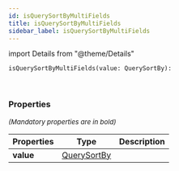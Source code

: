 ```yaml
---
id: isQuerySortByMultiFields
title: isQuerySortByMultiFields
sidebar_label: isQuerySortByMultiFields
---
```


import Details from "@theme/Details"


```tsx
isQuerySortByMultiFields(value: QuerySortBy): 
```
<br/>



### Properties

<font size="2"><i>(Mandatory properties are in bold)</i></font>

| Properties | Type | Description |
| --------- | ---- | ----------- |
| **value** | [QuerySortBy](/framework-api/types/QuerySortBy.md) |  |


